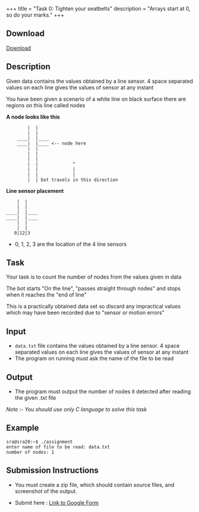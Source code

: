 +++
title = "Task 0: Tighten your seatbelts"
description = "Arrays start at 0, so do your marks."
+++

## Download 
[Download](https://drive.google.com/drive/folders/1k_b8FbtwirBn1d9N5-RJgHnU5uFAJIjV?usp=sharing)
## Description
Given data contains the values obtained by a line sensor.
4 space separated values on each line gives the values of sensor at any instant

You have been given a scenario of a white line on black surface
there are regions on this line called nodes

**A node looks like this**
```
        |  |
        |  |
    ____|  |____
    ____|  |____ <-- node here
        |  |
        |  |
        |  |
        |  |             ^
        |  |             |
        |  |             |
        |  | bot travels in this direction
```
**Line sensor placement**
```
    |  |
    |  |
____|  |____
____|  |____ 
    |  |
    |  |
   0|12|3
```
* 0, 1, 2, 3 are the location of the 4 line sensors

## Task
Your task is to count the number of nodes from the values given in data
            
The bot starts "On the line", "passes straight through nodes"
and stops when it reaches the "end of line"

This is a practically obtained data set
so discard any impractical values which may have been recorded
due to "sensor or motion errors" 

## Input
* `data.txt` file contains the values obtained by a line sensor. 4 space separated values on each line gives the values of sensor at any instant
* The program on running must ask the name of the file to be read

## Output
* The program must output the number of nodes it detected after reading the given .txt file

*Note :- You should use only C language to solve this task*

## Example

```
sra@sra20:~$ ./assignment
enter name of file to be read: data.txt
number of nodes: 1
```


## Submission Instructions

- You must create a zip file, which should contain source files, and screenshot of the output.

- Submit here : [Link to Google Form](https://forms.gle/7riMUU56EYaiQx7h7)
